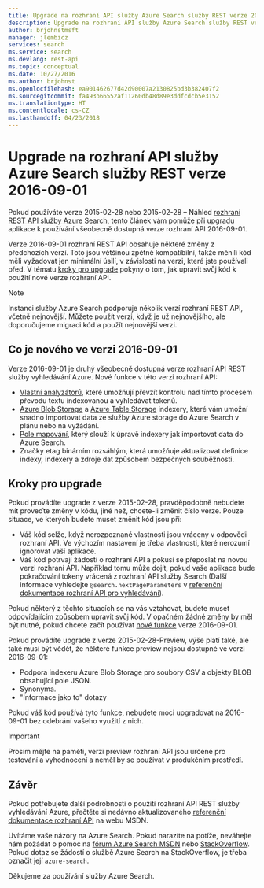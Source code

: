 ```yaml
---
title: Upgrade na rozhraní API služby Azure Search služby REST verze 2016-09-01 | Microsoft Docs
description: Upgrade na rozhraní API služby Azure Search služby REST verze 2016-09-01
author: brjohnstmsft
manager: jlembicz
services: search
ms.service: search
ms.devlang: rest-api
ms.topic: conceptual
ms.date: 10/27/2016
ms.author: brjohnst
ms.openlocfilehash: ea901462677d42d90007a2130825bd3b382407f2
ms.sourcegitcommit: fa493b66552af11260db48d89e3ddfcdcb5e3152
ms.translationtype: HT
ms.contentlocale: cs-CZ
ms.lasthandoff: 04/23/2018
---
```

# <a name="upgrading-to-the-azure-search-service-rest-api-version-2016-09-01"></a>Upgrade na rozhraní API služby Azure Search služby REST verze 2016-09-01
Pokud používáte verze 2015-02-28 nebo 2015-02-28 – Náhled [rozhraní REST API služby Azure Search](https://msdn.microsoft.com/library/azure/dn798935.aspx), tento článek vám pomůže při upgradu aplikace k používání všeobecně dostupná verze rozhraní API 2016-09-01.

Verze 2016-09-01 rozhraní REST API obsahuje některé změny z předchozích verzí. Toto jsou většinou zpětně kompatibilní, takže měnili kód měli vyžadovat jen minimální úsilí, v závislosti na verzi, které jste používali před. V tématu [kroky pro upgrade](#UpgradeSteps) pokyny o tom, jak upravit svůj kód k použití nové verze rozhraní API.

> [!NOTE]
> Instanci služby Azure Search podporuje několik verzí rozhraní REST API, včetně nejnovější. Můžete použít verzi, když je už nejnovějšího, ale doporučujeme migraci kód a použít nejnovější verzi.

<a name="WhatsNew"></a>

## <a name="whats-new-in-version-2016-09-01"></a>Co je nového ve verzi 2016-09-01
Verze 2016-09-01 je druhý všeobecně dostupná verze rozhraní API REST služby vyhledávání Azure. Nové funkce v této verzi rozhraní API:

* [Vlastní analyzátorů](https://aka.ms/customanalyzers), které umožňují převzít kontrolu nad tímto procesem převodu textu indexovanou a vyhledávat tokenů.
* [Azure Blob Storage](search-howto-indexing-azure-blob-storage.md) a [Azure Table Storage](search-howto-indexing-azure-tables.md) indexery, které vám umožní snadno importovat data ze služby Azure storage do Azure Search v plánu nebo na vyžádání.
* [Pole mapování](search-indexer-field-mappings.md), který slouží k úpravě indexery jak importovat data do Azure Search.
* Značky etag binárním rozsáhlým, která umožňuje aktualizovat definice indexy, indexery a zdroje dat způsobem bezpečných souběžnosti. 

<a name="UpgradeSteps"></a>

## <a name="steps-to-upgrade"></a>Kroky pro upgrade
Pokud provádíte upgrade z verze 2015-02-28, pravděpodobně nebudete mít proveďte změny v kódu, jiné než, chcete-li změnit číslo verze. Pouze situace, ve kterých budete muset změnit kód jsou při:

* Váš kód selže, když nerozpoznané vlastnosti jsou vráceny v odpovědi rozhraní API. Ve výchozím nastavení je třeba vlastnosti, které nerozumí ignorovat vaší aplikace.
* Váš kód potrvají žádostí o rozhraní API a pokusí se přeposlat na novou verzi rozhraní API. Například tomu může dojít, pokud vaše aplikace bude pokračování tokeny vrácená z rozhraní API služby Search (Další informace vyhledejte `@search.nextPageParameters` v [referenční dokumentace rozhraní API pro vyhledávání](https://msdn.microsoft.com/library/azure/dn798927.aspx#Anchor_1)).

Pokud některý z těchto situacích se na vás vztahovat, budete muset odpovídajícím způsobem upravit svůj kód. V opačném žádné změny by měl být nutné, pokud chcete začít používat [nové funkce](#WhatsNew) verze 2016-09-01.

Pokud provádíte upgrade z verze 2015-02-28-Preview, výše platí také, ale také musí být vědět, že některé funkce preview nejsou dostupné ve verzi 2016-09-01:

* Podpora indexeru Azure Blob Storage pro soubory CSV a objekty BLOB obsahující pole JSON.
* Synonyma.
* "Informace jako to" dotazy

Pokud váš kód používá tyto funkce, nebudete moci upgradovat na 2016-09-01 bez odebrání vašeho využití z nich.

> [!IMPORTANT]
> Prosím mějte na paměti, verzi preview rozhraní API jsou určené pro testování a vyhodnocení a neměl by se používat v produkčním prostředí.
> 
> 

## <a name="conclusion"></a>Závěr
Pokud potřebujete další podrobnosti o použití rozhraní API REST služby vyhledávání Azure, přečtěte si nedávno aktualizovaného [referenční dokumentace rozhraní API](https://msdn.microsoft.com/library/azure/dn798935.aspx) na webu MSDN.

Uvítáme vaše názory na Azure Search. Pokud narazíte na potíže, neváhejte nám požádat o pomoc na [fórum Azure Search MSDN](https://social.msdn.microsoft.com/Forums/azure/home?forum=azuresearch) nebo [StackOverflow](http://stackoverflow.com/). Pokud dotaz se žádostí o službě Azure Search na StackOverflow, je třeba označit její `azure-search`.

Děkujeme za používání služby Azure Search.

